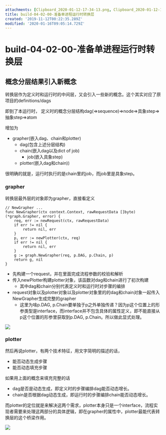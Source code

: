 ```yaml
---
attachments: [Clipboard_2020-01-12-17-34-13.png, Clipboard_2020-01-12-17-34-39.png]
title: build-04-02-00-准备单进程运行时转换层
created: '2019-11-12T00:22:35.289Z'
modified: '2020-01-16T09:05:14.729Z'
---
```


# build-04-02-00-准备单进程运行时转换层

## 概念分层结果引入新概念

转换层作为定义时和运行时的中间层，又会引入一些新的概念。这个其实对应了原项目的definitions/dags

即到了本运行时，
定义时的概念分层结构dag(=>sequence)=>node=>具象step=>抽象step=>atom

增加为

- grapher(嵌入dag、chain和plotter)
  - dag(包含上述分层结构)
  - chain(嵌入dag以及dict of job)
    - job(嵌入具象step)
  - plotter(嵌入dag和chain))

很明确的就是，运行时执行的是chain里的job，而job里是具象step。

### grapher

转换层最外层的对象即为grapher，直接看定义

```
// NewGrapher ...
func NewGrapher(ctx context.Context, rawRequestData []byte) (*graph.Grapher, error) {
	req, err := newRequest(ctx, rawRequestData)
	if err != nil {
		return nil, err
	}
	p, err := newPlotter(ctx, req)
	if err != nil {
		return nil, err
	}
	g := graph.NewGrapher(req, p.DAG, p.Chain, p)
	return g, nil
}
```

- 先构建一个request，并在里面完成流程参数的校验和解析
- 传入newPlotter构建plotter对象，该函数对dag和chain进行了初次构建
  - 其中dag和chain分别代表定义时和运行时对步骤的编排
- request对象以及plotter对象以及plotter对象里的的dag和chain对象一起传入NewGrapher生成完整的grapher
  - 这里为啥p.DAG, p.Chain要单独于p之外单独传递？因为p这个位置上的形参类型是interface，而interface并不包含具体的属性定义，即不能直接从p这个位置的形参里获取到p.DAG, p.Chain。所以做此显式处理。

![](@attachment/Clipboard_2020-01-12-17-34-13.png)

### plotter

然后再说plotter，有两个技术特征，用文字简明的描述的话，

- 能否动态生成步骤
- 能否动态填充步骤

如果用上面的概念来填充完整的话

- dag是否是动态生成，即定义时的步骤编排dag能否动态增长。
- chain是否根据dag动态生成，即运行时的步骤编排chain能否动态增长。

而plotter的定位就是来解决这两个需求，plotter本身只是一个interface，流程实现者需要来处理这两部分的具体逻辑，即在grapher的属性中，plotter最能代表转换层的这个桥梁作用。

![](@attachment/Clipboard_2020-01-12-17-34-39.png)

